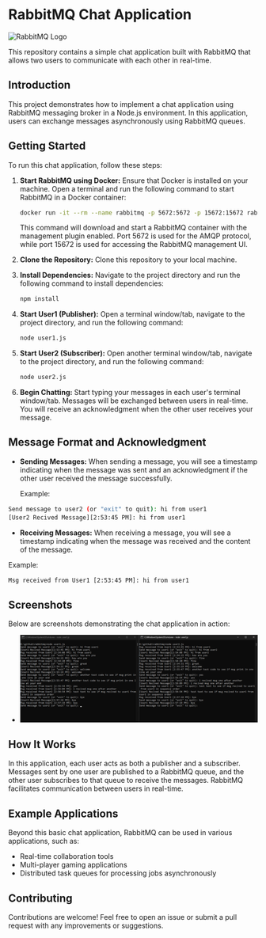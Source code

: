 # RabbitMQ Chat Application

![RabbitMQ Logo](https://www.vectorlogo.zone/logos/rabbitmq/rabbitmq-ar21.svg)

This repository contains a simple chat application built with RabbitMQ that allows two users to communicate with each other in real-time.

## Introduction

This project demonstrates how to implement a chat application using RabbitMQ messaging broker in a Node.js environment. In this application, users can exchange messages asynchronously using RabbitMQ queues.

## Getting Started

To run this chat application, follow these steps:

1. **Start RabbitMQ using Docker:** Ensure that Docker is installed on your machine. Open a terminal and run the following command to start RabbitMQ in a Docker container:

    ```bash
    docker run -it --rm --name rabbitmq -p 5672:5672 -p 15672:15672 rabbitmq:3.13-management
    ```

    This command will download and start a RabbitMQ container with the management plugin enabled. Port 5672 is used for the AMQP protocol, while port 15672 is used for accessing the RabbitMQ management UI.

2. **Clone the Repository:** Clone this repository to your local machine.

3. **Install Dependencies:** Navigate to the project directory and run the following command to install dependencies:

    ```bash
    npm install
    ```

4. **Start User1 (Publisher):** Open a terminal window/tab, navigate to the project directory, and run the following command:

    ```bash
    node user1.js
    ```

5. **Start User2 (Subscriber):** Open another terminal window/tab, navigate to the project directory, and run the following command:

    ```bash
    node user2.js
    ```

6. **Begin Chatting:** Start typing your messages in each user's terminal window/tab. Messages will be exchanged between users in real-time. You will receive an acknowledgment when the other user receives your message.

## Message Format and Acknowledgment

- **Sending Messages:** When sending a message, you will see a timestamp indicating when the message was sent and an acknowledgment if the other user received the message successfully.

  Example:

```bash
Send message to user2 (or "exit" to quit): hi from user1
[User2 Recived Message][2:53:45 PM]: hi from user1
```


- **Receiving Messages:** When receiving a message, you will see a timestamp indicating when the message was received and the content of the message.

Example:

```bash
Msg received from User1 [2:53:45 PM]: hi from user1
```

## Screenshots

Below are screenshots demonstrating the chat application in action:

- ![Screenshot 1](Screenshot_testing.png)

## How It Works

In this application, each user acts as both a publisher and a subscriber. Messages sent by one user are published to a RabbitMQ queue, and the other user subscribes to that queue to receive the messages. RabbitMQ facilitates communication between users in real-time.

## Example Applications

Beyond this basic chat application, RabbitMQ can be used in various applications, such as:

- Real-time collaboration tools
- Multi-player gaming applications
- Distributed task queues for processing jobs asynchronously

## Contributing

Contributions are welcome! Feel free to open an issue or submit a pull request with any improvements or suggestions.